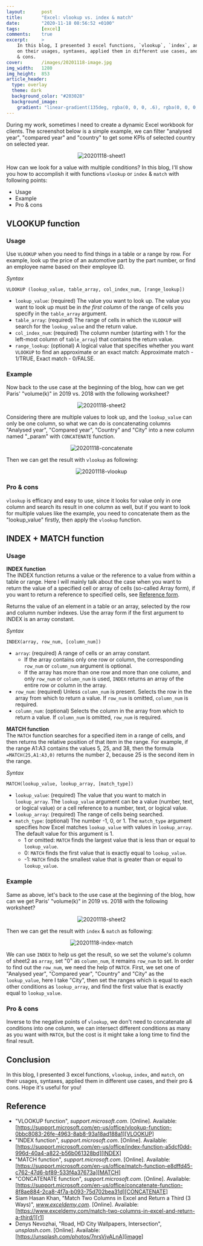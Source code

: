 ```yaml
---
layout:      post
title:       "Excel: vlookup vs. index & match"
date:        "2020-11-18 08:56:52 +0100"
tags:        [excel]
comments:    true
excerpt:     >
    In this blog, I presented 3 excel functions, `vlookup`, `index`, and `match`,
    on their usages, syntaxes, applied them in different use cases, and their pro
    & cons.
cover:       /images/20201118-image.jpg
img_width:   1280
img_height:  853
article_header:
  type: overlay
  theme: dark
  background_color: "#203028"
  background_image:
    gradient: "linear-gradient(135deg, rgba(0, 0, 0, .6), rgba(0, 0, 0, .4))"
---
```


During my work, sometimes I need to create a dynamic Excel workbook for clients.
The screenshot below is a simple example, we can filter "analysed year",
"compared year" and "country" to get some KPIs of selected country on selected
year.

<p align="center">
  <img alt="20201118-sheet1"
  src="{{ site.baseurl }}/images/20201118-sheet1.png"/>
</p>

How can we look for a value with multiple conditions? In this blog, I'll
show you how to accomplish it with functions `vlookup` or `index` & `match` with
following points:
- Usage
- Example
- Pro & cons

## VLOOKUP function
### Usage
Use `VLOOKUP` when you need to find things in a table or a range by row. For
example, look up the price of an automotive part by the part number, or find an
employee name based on their employee ID.

_Syntax_

`VLOOKUP (lookup_value, table_array, col_index_num, [range_lookup])`

- `lookup_value`: (required) The value you want to look up. The value you want
to look up must be in _the first column_ of the range of cells you specify in
the `table_array` argument.
- `table_array`: (required) The range of cells in which the `VLOOKUP` will
search for the `lookup_value` and the return value.
- `col_index_num`: (required) The column number (starting with 1 for the
left-most column of `table_array`) that contains the return value.
- `range_lookup`: (optional) A logical value that specifies whether you want
`VLOOKUP` to find an approximate or an exact match: Approximate match - 1/TRUE,
Exact match - 0/FALSE.

### Example
Now back to the use case at the beginning of the blog, how can we get Paris'
"volume(k)" in 2019 vs. 2018 with the following worksheet?

<p align="center">
  <img alt="20201118-sheet2"
  src="{{ site.baseurl }}/images/20201118-sheet2.png"/>
</p>

Considering there are multiple values to look up, and the `lookup_value` can
only be one column, so what we can do is concatenating columns "Analysed year",
"Compared year", "Country" and "City" into a new column named "_param" with
`CONCATENATE` function.

<p align="center">
  <img alt="20201118-concatenate"
  src="{{ site.baseurl }}/images/20201118-concatenate.png"/>
</p>

Then we can get the result with `vlookup` as following:

<p align="center">
  <img alt="20201118-vlookup"
  src="{{ site.baseurl }}/images/20201118-vlookup.png"/>
</p>

### Pro & cons
`vlookup` is efficacy and easy to use, since it looks for value only in one
column and search its result in one column as well, but if you want to look for
multiple values like the example, you need to concatenate them as the
"lookup_value" firstly, then apply the `vlookup` function.

## INDEX + MATCH function
### Usage
**INDEX function**<br>
The INDEX function returns a value or the reference to a value from within a
table or range. Here I will mainly talk about the case when you want to return
the value of a specified cell or array of cells (so-called Array form), if you
want to return a reference to specified cells, see [Reference form][ref-form].

Returns the value of an element in a table or an array, selected by the row and
column number indexes. Use the array form if the first argument to INDEX is an
array constant.

_Syntax_

`INDEX(array, row_num, [column_num])`

- `array`: (required) A range of cells or an array constant.
    * If the array contains only one row or column, the corresponding `row_num`
    or `column_num` argument is optional.
    * If the array has more than one row and more than one column, and only
    `row_num` or `column_num` is used, `INDEX` returns an array of the entire
    row or column in the array.
- `row_num`: (required) Unless `column_num` is present. Selects the row in the
array from which to return a value. If `row_num` is omitted, `column_num` is
required.
- `column_num`: (optional) Selects the column in the array from which to return
a value. If `column_num` is omitted, `row_num` is required.

**MATCH function**<br>
The `MATCH` function searches for a specified item in a range of cells, and then
returns the relative position of that item in the range. For example, if the
range A1:A3 contains the values 5, 25, and 38, then the formula
`=MATCH(25,A1:A3,0)` returns the number 2, because 25 is the second item in the
range.

_Syntax_

`MATCH(lookup_value, lookup_array, [match_type])`

- `lookup_value`: (required) The value that you want to match in `lookup_array`.
The `lookup_value` argument can be a value (number, text, or logical value) or a
cell reference to a number, text, or logical value.
- `lookup_array`: (required) The range of cells being searched.
- `match_type`: (optional) The number -1, 0, or 1. The `match_type` argument
specifies how Excel matches `lookup_value` with values in `lookup_array`. The
default value for this argument is 1.
    * 1 or omitted: `MATCH` finds the largest value that is less than or equal
    to `lookup_value`.
    * 0: `MATCH` finds the first value that is exactly equal to `lookup_value`.
    * -1: `MATCH` finds the smallest value that is greater than or equal to
    `lookup_value`.

### Example
Same as above, let's back to the use case at the beginning of the blog, how can we
get Paris' "volume(k)" in 2019 vs. 2018 with the following worksheet?

<p align="center">
  <img alt="20201118-sheet2"
  src="{{ site.baseurl }}/images/20201118-sheet2.png"/>
</p>

Then we can get the result with `index` & `match` as following:

<p align="center">
  <img alt="20201118-index-match"
  src="{{ site.baseurl }}/images/20201118-index-match.png"/>
</p>

We can use `INDEX` to help us get the result, so we set the volume's column of
sheet2 as `array`, set "0" as `column_num`, it remains `row_num` to set. In
order to find out the `row_num`, we need the help of `MATCH`. First, we set one
of "Analysed year", "Compared year", "Country" and "City" as the `lookup_value`,
here I take "City", then set the ranges which is equal to each other conditions
as `lookup_array`, and find the first value that is exactly equal to
`lookup_value`.

### Pro & cons
Inverse to the negative points of `vlookup`, we don't need to concatenate all
conditions into one column, we can intersect different conditions as many as you
want with `MATCH`, but the cost is it might take a long time to find the final
result.

## Conclusion
In this blog, I presented 3 excel functions, `vlookup`, `index`, and `match`, on
their usages, syntaxes, applied them in different use cases, and their pro & cons.
Hope it's useful for you!


## Reference
- "VLOOKUP function", _support.microsoft.com_. [Online]. Available: [https://support.microsoft.com/en-us/office/vlookup-function-0bbc8083-26fe-4963-8ab8-93a18ad188a1][VLOOKUP]
- "INDEX function", _support.microsoft.com_. [Online]. Available: [https://support.microsoft.com/en-us/office/index-function-a5dcf0dd-996d-40a4-a822-b56b061328bd][INDEX]
- "MATCH function", _support.microsoft.com_. [Online]. Available: [https://support.microsoft.com/en-us/office/match-function-e8dffd45-c762-47d6-bf89-533f4a37673a][MATCH]
- "CONCATENATE function", _support.microsoft.com_. [Online]. Available: [https://support.microsoft.com/en-us/office/concatenate-function-8f8ae884-2ca8-4f7a-b093-75d702bea31d][CONCATENATE]
- Siam Hasan Khan, "Match Two Columns in Excel and Return a Third (3 Ways)", _www.exceldemy.com_. [Online]. Available: [https://www.exceldemy.com/match-two-columns-in-excel-and-return-a-third/][r1]
- Denys Nevozhai, "Road, HD City Wallpapers, Intersection", _unsplash.com_. [Online]. Available: [https://unsplash.com/photos/7nrsVjvALnA][image]


[VLOOKUP]: https://support.microsoft.com/en-us/office/vlookup-function-0bbc8083-26fe-4963-8ab8-93a18ad188a1
[INDEX]: https://support.microsoft.com/en-us/office/index-function-a5dcf0dd-996d-40a4-a822-b56b061328bd
[MATCH]: https://support.microsoft.com/en-us/office/match-function-e8dffd45-c762-47d6-bf89-533f4a37673a
[CONCATENATE]: https://support.microsoft.com/en-us/office/concatenate-function-8f8ae884-2ca8-4f7a-b093-75d702bea31d
[ref-form]: https://support.microsoft.com/en-us/office/index-function-a5dcf0dd-996d-40a4-a822-b56b061328bd#__reference_form
[r1]: https://www.exceldemy.com/match-two-columns-in-excel-and-return-a-third/
[image]: https://unsplash.com/photos/7nrsVjvALnA
